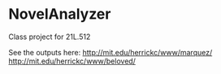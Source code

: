 # NovelAnalyzer
Class project for 21L.512

See the outputs here:
http://mit.edu/herrickc/www/marquez/
http://mit.edu/herrickc/www/beloved/
